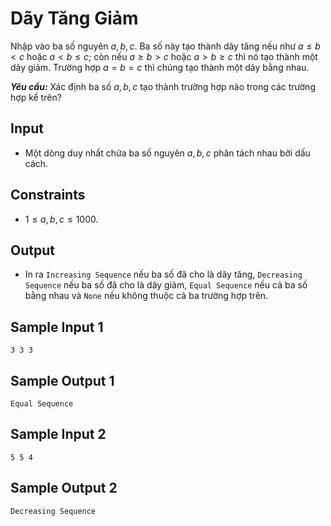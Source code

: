 # Dãy Tăng Giảm

Nhập vào ba số nguyên $a, b, c$. Ba số này tạo thành dãy tăng nếu như $a \le b < c$ hoặc $a < b \le c;$ còn nếu $a \ge b > c$  hoặc $a > b \ge c$ thì nó tạo thành một dãy giảm. Trường hợp $a = b = c$ thì chúng tạo thành một dãy bằng nhau.

***Yêu cầu:*** Xác định ba số $a, b, c$ tạo thành trường hợp nào trong các trường hợp kể trên?

## Input

- Một dòng duy nhất chứa ba số nguyên $a, b, c$ phân tách nhau bởi dấu cách.

## Constraints

- $1 \le a, b, c \le 1000$.

## Output

- In ra `Increasing Sequence` nếu ba số đã cho là dãy tăng, `Decreasing Sequence` nếu ba số đã cho là dãy giảm, `Equal Sequence` nếu cả ba số bằng nhau và `None` nếu không thuộc cả ba trường hợp trên.

## Sample Input 1

```
3 3 3
```

## Sample Output 1

```
Equal Sequence
```

## Sample Input 2

```
5 5 4
```

## Sample Output 2

```
Decreasing Sequence
```